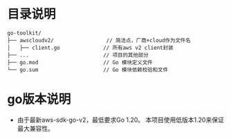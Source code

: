 # 目录说明

```text
go-toolkit/
├── awscloudv2/                 // 简洁点，厂商+cloud作为文件名
│   ├── client.go              // 所有aws v2 client封装
├── ...                        // 项目的其他部分
├── go.mod                     // Go 模块定义文件
└── go.sum                     // Go 模块依赖校验和文件

```

# go版本说明
* 由于最新aws-sdk-go-v2，最低要求Go 1.20。 本项目使用低版本1.20来保证最大兼容性。
